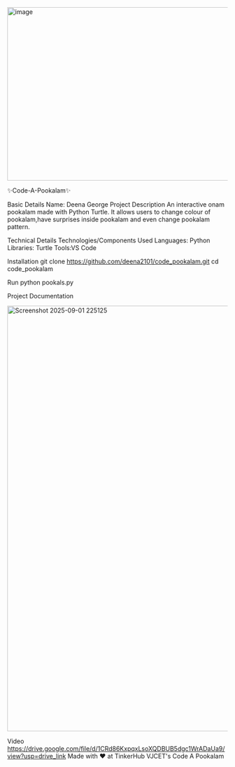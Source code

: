 <img width="1584" height="396" alt="image" src="https://github.com/user-attachments/assets/44040c20-2bb4-4a26-8bf9-67adfd26d8c2" />


✨Code-A-Pookalam✨

Basic Details
Name: Deena George
Project Description
An interactive onam pookalam made with Python Turtle.
It allows users to change colour of pookalam,have surprises inside pookalam and even change pookalam pattern.

Technical Details
Technologies/Components Used
Languages: Python
Libraries: Turtle 
Tools:VS Code 

Installation
git clone https://github.com/deena2101/code_pookalam.git
cd code_pookalam


Run
python pookals.py


Project Documentation

<img width="1028" height="972" alt="Screenshot 2025-09-01 225125" src="https://github.com/user-attachments/assets/e52123d6-9781-45d1-b970-6298c59d5b28" />

Video
https://drive.google.com/file/d/1CRd86KxpqxLsoXQDBUB5dgc1WrADaUa9/view?usp=drive_link
Made with ❤️ at TinkerHub VJCET's Code A Pookalam

